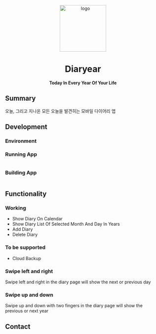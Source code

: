 <div align="center">
   <img src="https://firebasestorage.googleapis.com/v0/b/ogu-blog.appspot.com/o/diaryear_logo.png?alt=media&token=9b055dc9-8a37-4f25-909e-39504fba3335" width="150px" alt="logo">
  <h1>Diaryear</h1>
  <strong>Today In Every Year Of Your Life</strong><br>

</div>



## Summary
오늘, 그리고 지나온 모든 오늘을 발견히는 모바일 다이어리 앱


## Development
### Environment
### Running App
``` 

```
### Building App
``` 

```

## Functionality
### Working
- Show Diary On Calendar
- Show Diary List Of Selected Month And Day In Years
- Add Diary
- Delete Diary
### To be supported
- Cloud Backup

### Swipe left and right
Swipe left and right in the diary page will show the next or previous day

### Swipe up and down
Swipe up and down with two fingers in the diary page will show the previous or next year

## Contact
